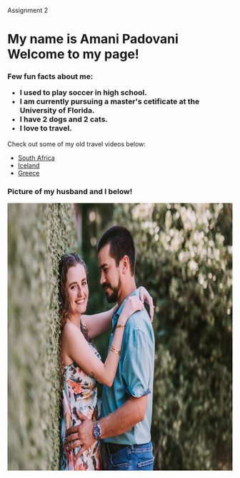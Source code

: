 <!DOCTYPE html>
<html lang="en">
<body>
<p>Assignment 2</p>
    <h1>My name is Amani Padovani<br>Welcome to my page!
    </h1>
<h3>Few fun facts about me:
<ul>
  <li>I used to play soccer in high school.</li>
  <li>I am currently pursuing a master's cetificate at the University of Florida.</li>
  <li>I have 2 dogs and 2 cats.</li>
  <li>I love to travel.</li>
</ul> </h3>
<p>Check out some of my old travel videos below:</p>
<ul>
  <li>
    <a href="https://www.youtube.com/watch?v=OD0QA40FvtA&t=4s&ab_channel=AmaniFlood">South Africa</a>
  </li>
  <li>
    <a href="https://www.youtube.com/watch?v=gy-wxE0jIUM&t=41s&ab_channel=AmaniFlood">Iceland</a>
  </li>
  <li>
    <a href="https://www.youtube.com/watch?v=5fP6VvsPs-I&t=35s&ab_channel=AmaniFlood">Greece</a>
  </li>
</ul>

<h3>Picture of my husband and I below!</h3>
<img src="test.png" alt="Amani and Mike" width="800" height="600">

</body>
</body>
</html>